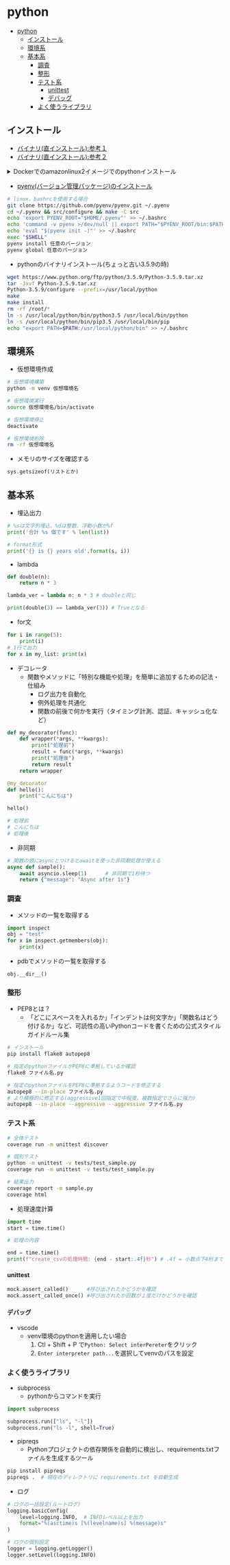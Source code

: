 # python

- [python](#python)
  - [インストール](#インストール)
  - [環境系](#環境系)
  - [基本系](#基本系)
    - [調査](#調査)
    - [整形](#整形)
    - [テスト系](#テスト系)
      - [unittest](#unittest)
      - [デバッグ](#デバッグ)
    - [よく使うライブラリ](#よく使うライブラリ)

## インストール

- [バイナリ(直インストール):参考１](https://www.build-python-from-source.com/)
- [バイナリ(直インストール):参考２](https://docs.posit.co/resources/install-python-source/)

<details>
    <summary>Dockerでのamazonlinux2イメージでのpythonインストール</summary>

```Dokerfile
FROM amazonlinux:2

WORKDIR /root

RUN yum install -y glibc-langpack-ja && yum clean all; \
    yum update -y && yum -y groupinstall "Development Tools" && \
    echo "alias ll='ls -la --color'" >> /root/.bashrc;

ENV LANG=ja_JP.UTF-8   \
    LANGUAGE=ja_JP:ja  \
    LC_ALL=ja_JP.UTF-8 \
    TZ=Asia/Tokyo

# install python
ARG PYTHON_VERSION="3.9.14"
RUN yum -y install wget gcc openssl-devel bzip2-devel libffi-devel xz-devel tk-devel && \
    cd /tmp/ && \
    wget https://www.python.org/ftp/python/${PYTHON_VERSION}/Python-${PYTHON_VERSION}.tgz && \
    tar xzf Python-${PYTHON_VERSION}.tgz && \
    cd Python-${PYTHON_VERSION} && \
    ./configure --prefix=/opt/python/${PYTHON_VERSION}/ --enable-optimizations --with-lto --with-computed-gotos --with-system-ffi && \
    make -j "$(nproc)" && \
    make altinstall && \
    rm /tmp/Python-${PYTHON_VERSION}.tgz && \
    PYTHON_VERSION_NUNBERS=(${PYTHON_VERSION//./ }) && \
    PYTHON_MAJOR=${PYTHON_VERSION_NUNBERS[0]} && \
    PYTHON_MINOR=${PYTHON_VERSION_NUNBERS[1]} && \
    ln -s /opt/python/${PYTHON_VERSION}/bin/python${PYTHON_MAJOR}.${PYTHON_MINOR}        /opt/python/${PYTHON_VERSION}/bin/python && \
    ln -s /opt/python/${PYTHON_VERSION}/bin/python${PYTHON_MAJOR}.${PYTHON_MINOR}        /opt/python/${PYTHON_VERSION}/bin/python${PYTHON_MAJOR} && \
    ln -s /opt/python/${PYTHON_VERSION}/bin/pip${PYTHON_MAJOR}.${PYTHON_MINOR}           /opt/python/${PYTHON_VERSION}/bin/pip && \
    ln -s /opt/python/${PYTHON_VERSION}/bin/pip${PYTHON_MAJOR}.${PYTHON_MINOR}           /opt/python/${PYTHON_VERSION}/bin/pip${PYTHON_MAJOR} && \
    ln -s /opt/python/${PYTHON_VERSION}/bin/pydoc${PYTHON_MAJOR}.${PYTHON_MINOR}         /opt/python/${PYTHON_VERSION}/bin/pydoc && \
    ln -s /opt/python/${PYTHON_VERSION}/bin/idle${PYTHON_MAJOR}.${PYTHON_MINOR}          /opt/python/${PYTHON_VERSION}/bin/idle && \
    ln -s /opt/python/${PYTHON_VERSION}/bin/python${PYTHON_MAJOR}.${PYTHON_MINOR}-config /opt/python/${PYTHON_VERSION}/bin/python-config && \
    echo "PATH=/opt/python/${PYTHON_VERSION}/bin/:$PATH" >> /root/.bashrc && source /root/.bashrc && \
    pip3 install boto3;
```

</details>

- [pyenv(バージョン管理パッケージ)のインストール](https://github.com/pyenv/pyenv#basic-github-checkout)

```sh
# linux、bashrcを使用する場合
git clone https://github.com/pyenv/pyenv.git ~/.pyenv
cd ~/.pyenv && src/configure && make -C src
echo 'export PYENV_ROOT="$HOME/.pyenv"' >> ~/.bashrc
echo 'command -v pyenv >/dev/null || export PATH="$PYENV_ROOT/bin:$PATH"' >> ~/.bashrc
echo 'eval "$(pyenv init -)"' >> ~/.bashrc
exec "$SHELL"
pyenv install 任意のバージョン
pyenv global 任意のバージョン
```

- pythonのバイナリインストール(ちょっと古い3.5.9の時)

```sh
wget https://www.python.org/ftp/python/3.5.9/Python-3.5.9.tar.xz
tar -Jxvf Python-3.5.9.tar.xz
Python-3.5.9/configure --prefix=/usr/local/python
make
make install
rm -rf /root/*
ln -s /usr/local/python/bin/python3.5 /usr/local/bin/python
ln -s /usr/local/python/bin/pip3.5 /usr/local/bin/pip
echo "export PATH=$PATH:/usr/local/python/bin" >> ~/.bashrc
```

## 環境系

- 仮想環境作成

```sh
# 仮想環境構築
python -m venv 仮想環境名

# 仮想環境実行
source 仮想環境名/bin/activate

# 仮想環境停止
deactivate

# 仮想環境削除
rm -rf 仮想環境名
```

- メモリのサイズを確認する

```python
sys.getsizeof(リストとか)
```

## 基本系

- 埋込出力

```python
# %sは文字列埋込、%dは整数、浮動小数が%f
print('合計 %s 個です' % len(list))

# format形式
print('{} is {} years old'.format(s, i))
```

- lambda

```python
def double(n):
    return n * 3

lambda_ver = lambda n: n * 3 # doubleと同じ

print(double(3) == lambda_ver(3)) # Trueとなる
```

- for文

```python
for i in range(5):
    print(i)
# 1行で出力
for x in my_list: print(x)
```

* デコレータ
  * 関数やメソッドに「特別な機能や処理」を簡単に追加するための記法・仕組み
    * ログ出力を自動化
    * 例外処理を共通化
    * 関数の前後で何かを実行（タイミング計測、認証、キャッシュ化など）

```python
def my_decorator(func):
    def wrapper(*args, **kwargs):
        print("処理前")
        result = func(*args, **kwargs)
        print("処理後")
        return result
    return wrapper

@my_decorator
def hello():
    print("こんにちは")

hello()

# 処理前
# こんにちは
# 処理後
```

- 非同期

```python
# 関数の頭にasyncとつけるとawaitを使った非同期処理が使える
async def sample():
    await asyncio.sleep(1)      # 非同期で1秒待つ
    return {"message": "Async after 1s"}
```

### 調査

- メソッドの一覧を取得する

```python
import inspect
obj = "test"
for x in inspect.getmembers(obj):
    print(x)
```

- pdbでメソッドの一覧を取得する

```pdb
obj.__dir__()
```

### 整形

- PEP8とは？
  - 「どこにスペースを入れるか」「インデントは何文字か」「関数名はどう付けるか」など、可読性の高いPythonコードを書くための公式スタイルガイドルール集

```sh
# インストール
pip install flake8 autopep8

# 指定のpythonファイルがPEP8に準拠しているか確認
flake8 ファイル名.py

# 指定のpythonファイルをPEP8に準拠するようコードを修正する
autopep8 --in-place ファイル名.py
# より積極的に修正する(aggressive1回指定で中程度、複数指定でさらに強力)
autopep8 --in-place --aggressive --aggressive ファイル名.py
```

### テスト系

```sh
# 全体テスト
coverage run -m unittest discover

# 個別テスト
python -m unittest -v tests/test_sample.py
coverage run -m unittest -v tests/test_sample.py

# 結果出力
coverage report -m sample.py
coverage html
```

- 処理速度計算

```python
import time
start = time.time()

# 処理の内容

end = time.time()
print(f"create_csvの処理時間: {end - start:.4f}秒") # .4f = 小数点下4桁まで表示
```

#### unittest

```python
mock.assert_called()      #呼び出されたかどうかを確認
mock.assert_called_once() #呼び出されたか回数が１度だけかどうかを確認
```

#### デバッグ

- vscode
  - venv環境のpythonを適用したい場合
    1. Ctl + Shift + P で`Python: Select interPereter`をクリック
    2. `Enter interpreter path...`を選択してvenvのパスを設定

### よく使うライブラリ

- subprocess
  - pythonからコマンドを実行

```python
import subprocess

subprocess.run(["ls", "-l"])
subprocess.run("ls -l", shell=True)
```

- pipreqs
  - Pythonプロジェクトの依存関係を自動的に検出し、requirements.txtファイルを生成するツール

```sh
pip install pipreqs
pipreqs .  # 現在のディレクトリに requirements.txt を自動生成
```

- ログ

```python
# ログの一括設定(ルートログ)
logging.basicConfig(
    level=logging.INFO,  # INFOレベル以上を出力
    format="%(asctime)s [%(levelname)s] %(message)s"
)

# ログの個別設定
logger = logging.getLogger()
logger.setLevel(logging.INFO)
```
